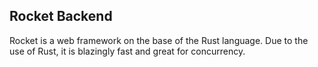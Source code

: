 ## Rocket Backend
Rocket is a web framework on the base of the Rust language. Due to the use of Rust, it is blazingly fast and great for concurrency.